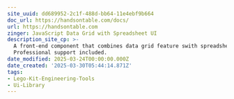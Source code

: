 ```yaml
---
site_uuid: dd689952-2c1f-488d-bb64-11e4ebf9b664
doc_url: https://handsontable.com/docs/
url: https://handsontable.com
zinger: JavaScript Data Grid with Spreadsheet UI
description_site_cp: >-
  A front-end component that combines data grid feature swith spreadsheet UX/UI.
  Professional support included.
date_modified: 2025-03-24T00:00:00.000Z
date_created: '2025-03-30T05:44:14.871Z'
tags:
- Lego-Kit-Engineering-Tools
- Ui-Library
---
```










